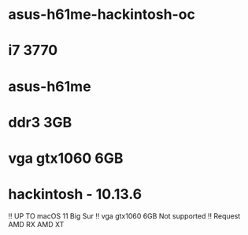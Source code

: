 # asus-h61me-hackintosh-oc
# i7 3770
# asus-h61me
# ddr3 3GB
# vga gtx1060 6GB 
# hackintosh - 10.13.6 
!! UP TO macOS 11 Big Sur !! vga gtx1060 6GB Not supported !! Request AMD RX AMD XT  

